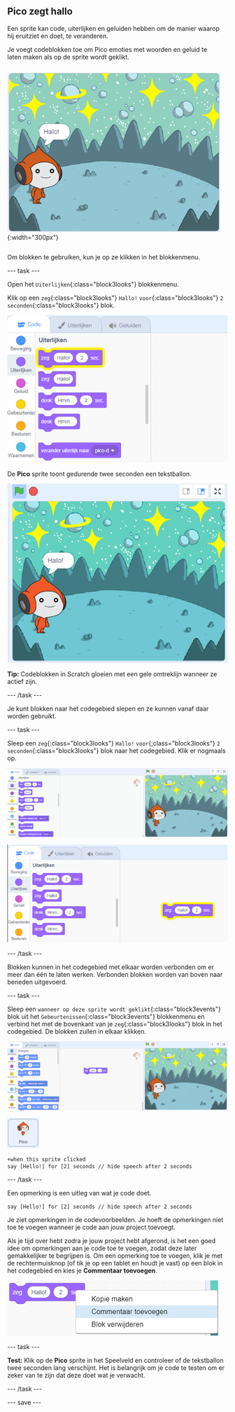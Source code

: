 ## Pico zegt hallo

<div style="display: flex; flex-wrap: wrap">
<div style="flex-basis: 200px; flex-grow: 1; margin-right: 15px;">
Een sprite kan code, uiterlijken en geluiden hebben om de manier waarop hij eruitziet en doet, te veranderen. 
  
Je voegt codeblokken toe om Pico emoties met woorden en geluid te laten maken als op de sprite wordt geklikt.
</div>
<div>

![De Pico sprite zegt: "Hallo!"](images/pico-step2.png){:width="300px"}

</div>
</div>

Om blokken te gebruiken, kun je op ze klikken in het blokkenmenu.

--- task ---

Open het `Uiterlijken`{:class="block3looks"} blokkenmenu.

Klik op een `zeg`{:class="block3looks"} `Hallo!` `voor`{:class="block3looks"} `2` `seconden`{:class="block3looks"} blok.

![Het 'zeg hallo! voor 2 seconden' blok gloeit met een gele omtrek.](images/pico-say-hello-blocks-menu.png)

De **Pico** sprite toont gedurende twee seconden een tekstballon.

![De Pico sprite met "Hallo!" in een tekstballon.](images/pico-say-hello-stage.png)

**Tip:** Codeblokken in Scratch gloeien met een gele omtreklijn wanneer ze actief zijn.

--- /task ---

Je kunt blokken naar het codegebied slepen en ze kunnen vanaf daar worden gebruikt.

--- task ---

Sleep een `zeg`{:class="block3looks"} `Hallo!` `voor`{;class="block3looks"} `2` `seconden`{:class="block3looks"} blok naar het codegebied. Klik er nogmaals op.

![Het 'zeg'-blok naar het codegebied slepen en erop klikken om het uit te voeren.](images/pico-drag-say.gif)

![Het 'zeg'-blok is naar het codegebied gesleept. Het codeblok gloeit met een gele omtrek.](images/pico-drag-say.png)

--- /task ---

Blokken kunnen in het codegebied met elkaar worden verbonden om er meer dan één te laten werken. Verbonden blokken worden van boven naar beneden uitgevoerd.

--- task ---

Sleep een `wanneer op deze sprite wordt geklikt`{:class="block3events"} blok uit het `Gebeurtenissen`{:class="block3events"} blokkenmenu en verbind het met de bovenkant van je `zeg`{:class="block3looks"} blok in het codegebied. De blokken zullen in elkaar klikken.

![Een animatie van de blokken die in elkaar klikken. Als er op Pico wordt geklikt, zegt het "Hallo!" gedurende twee seconden.](images/pico-snap-together.gif)

![De Pico sprite.](images/pico-sprite.png)

```blocks3
+when this sprite clicked
say [Hello!] for [2] seconds // hide speech after 2 seconds
```

--- /task ---

Een opmerking is een uitleg van wat je code doet.

```blocks3
say [Hello!] for [2] seconds // hide speech after 2 seconds
```
Je ziet opmerkingen in de codevoorbeelden. Je hoeft de opmerkingen niet toe te voegen wanneer je code aan jouw project toevoegt.

Als je tijd over hebt zodra je jouw project hebt afgerond, is het een goed idee om opmerkingen aan je code toe te voegen, zodat deze later gemakkelijker te begrijpen is. Om een opmerking toe te voegen, klik je met de rechtermuisknop (of tik je op een tablet en houdt je vast) op een blok in het codegebied en kies je **Commentaar toevoegen**.

![Het pop-up menu dat verschijnt wanneer je met de rechtermuisknop op een blok klikt. 'Opmerking toevoegen' is geselecteerd.](images/add-comment.png)

--- task ---

**Test:** Klik op de **Pico** sprite in het Speelveld en controleer of de tekstballon twee seconden lang verschijnt. Het is belangrijk om je code te testen om er zeker van te zijn dat deze doet wat je verwacht.

--- /task ---

--- save ---
